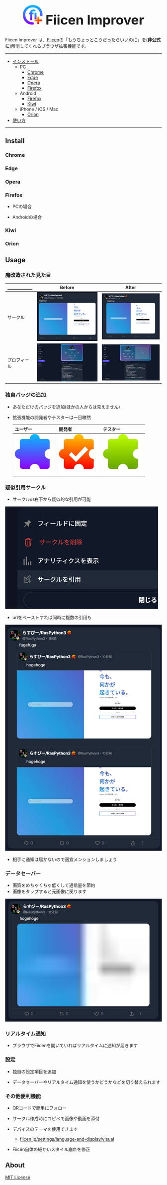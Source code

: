 <h1 align="center" style="font-size: 3em;">
<img src="src/images/logo.svg" style="width: 1.5em; height: 1.5em;" />
Fiicen Improver
</h1>

Fiicen Improver は、[Fiicen](https://fiicen.jp/)の「もうちょっとこうだったらいいのに」を(**非公式に**)解消してくれるブラウザ拡張機能です。

***

* [インストール](#インストール)
  * PC
    * [Chrome](#chrome)
    * [Edge](#edge)
    * [Opera](#opera)
    * [Firefox](#firefox)
  * Android
    * [Firefox](#firefox)
    * [Kiwi](#kiwi)
  * iPhone / iOS / Mac
    * [Orion](#orion)
* [使い方](#usage)

***

## Install

### Chrome

### Edge

### Opera

### Firefox

* PCの場合

* Androidの場合

### Kiwi

### Orion

## Usage

### 魔改造された見た目

| ____________ | Before | After |
| -------- | -------- | -------- |
| サークル | ![circle before](<assets/circle-before.png>) | ![circle after](<assets/circle-after.png>) |
| プロフィール | ![profile before](<assets/profile-before.png>) | ![profile after](<assets/profile-after.png>) |

### 独自バッジの追加

* あなただけのバッジを追加(ほかの人からは見えません)
* 拡張機能の開発者やテスターは一目瞭然

  | ユーザー | 開発者 | テスター |
  | -------- | -------- | -------- |
  | ![extension user badge](src/images/badges/user.svg) | ![extension developer badge](src/images/badges/developer.svg) | ![extension tester badge](src/images/badges/tester.svg) |

### 疑似引用サークル

* サークルの右下から疑似的な引用が可能

![alt text](<assets/image1.png>)

* urlをペーストすれば同時に複数の引用も

![alt text](<assets/image2.png>)

* 相手に通知は届かないので適宜メンションしましょう

### データセーバー

* 画質をめちゃくちゃ低くして通信量を節約
* 画像をタップすると元画像に戻ります

![alt text](<assets/image3.png>)

### リアルタイム通知

* ブラウザでFiicenを開いていればリアルタイムに通知が届きます

### 設定

* 独自の設定項目を追加

* データセーバーやリアルタイム通知を使うかどうかなどを切り替えられます

### その他便利機能

* QRコードで簡単にフォロー

* サークル作成時にコピペで画像や動画を添付

* デバイスのテーマを使用できます
  * [fiicen.jp/settings/language-and-display/visual](https://fiicen.jp/settings/language-and-display/visual)

* Fiicen自体の細かいスタイル崩れを修正

## About

[MIT License](License)
